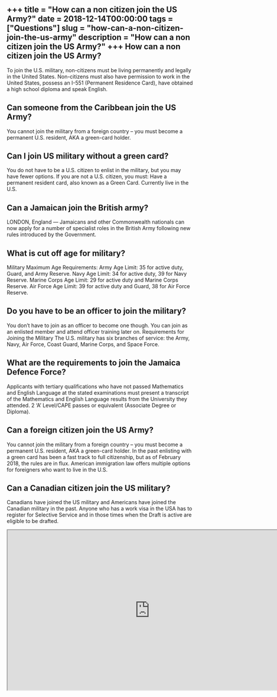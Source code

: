 +++
title = "How can a non citizen join the US Army?"
date = 2018-12-14T00:00:00
tags = ["Questions"]
slug = "how-can-a-non-citizen-join-the-us-army"
description = "How can a non citizen join the US Army?"
+++
How can a non citizen join the US Army?
---------------------------------------

To join the U.S. military, non-citizens must be living permanently and legally in the United States. Non-citizens must also have permission to work in the United States, possess an I-551 (Permanent Residence Card), have obtained a high school diploma and speak English.

Can someone from the Caribbean join the US Army?
------------------------------------------------

You cannot join the military from a foreign country – you must become a permanent U.S. resident, AKA a green-card holder.

Can I join US military without a green card?
--------------------------------------------

You do not have to be a U.S. citizen to enlist in the military, but you may have fewer options. If you are not a U.S. citizen, you must: Have a permanent resident card, also known as a Green Card. Currently live in the U.S.

Can a Jamaican join the British army?
-------------------------------------

LONDON, England — Jamaicans and other Commonwealth nationals can now apply for a number of specialist roles in the British Army following new rules introduced by the Government.

What is cut off age for military?
---------------------------------

Military Maximum Age Requirements: Army Age Limit: 35 for active duty, Guard, and Army Reserve. Navy Age Limit: 34 for active duty, 39 for Navy Reserve. Marine Corps Age Limit: 29 for active duty and Marine Corps Reserve. Air Force Age Limit: 39 for active duty and Guard, 38 for Air Force Reserve.

Do you have to be an officer to join the military?
--------------------------------------------------

You don’t have to join as an officer to become one though. You can join as an enlisted member and attend officer training later on. Requirements for Joining the Military The U.S. military has six branches of service: the Army, Navy, Air Force, Coast Guard, Marine Corps, and Space Force.

What are the requirements to join the Jamaica Defence Force?
------------------------------------------------------------

Applicants with tertiary qualifications who have not passed Mathematics and English Language at the stated examinations must present a transcript of the Mathematics and English Language results from the University they attended. 2 ‘A’ Level/CAPE passes or equivalent (Associate Degree or Diploma).

Can a foreign citizen join the US Army?
---------------------------------------

 You cannot join the military from a foreign country – you must become a permanent U.S. resident, AKA a green-card holder. In the past enlisting with a green card has been a fast track to full citizenship, but as of February 2018, the rules are in flux. American immigration law offers multiple options for foreigners who want to live in the U.S.

Can a Canadian citizen join the US military?
--------------------------------------------

Canadians have joined the US military and Americans have joined the Canadian military in the past. Anyone who has a work visa in the USA has to register for Selective Service and in those times when the Draft is active are eligible to be drafted.

<iframe allow="accelerometer; autoplay; clipboard-write; encrypted-media; gyroscope; picture-in-picture" allowfullscreen="" class="__youtube_prefs__  epyt-is-override  no-lazyload" data-no-lazy="1" data-origheight="433" data-origwidth="770" data-skipgform_ajax_framebjll="" height="433" id="_ytid_35702" loading="lazy" src="https://www.youtube.com/embed/3I7Rbi7da2E?enablejsapi=1&autoplay=0&cc_load_policy=0&cc_lang_pref=&iv_load_policy=1&loop=0&modestbranding=0&rel=1&fs=1&playsinline=0&autohide=2&theme=dark&color=red&controls=1&" title="YouTube player" width="770"></iframe>